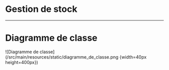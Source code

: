 # Gestion de stock
---
# Diagramme de classe

![Diagramme de classe](/src/main/resources/static/diagramme_de_classe.png  {width=40px height=400px})
